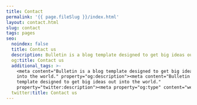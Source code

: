 ```yaml
---
title: Contact
permalink: '{{ page.fileSlug }}/index.html'
layout: contact.html
slug: contact
tags: pages
seo:
  noindex: false
  title: Contact us
  description: Bulletin is a blog template designed to get big ideas out into the world.
  og:title: Contact us
  additional_tags: >-
    <meta content="Bulletin is a blog template designed to get big ideas out
    into the world." property="og:description"><meta content="Bulletin is a blog
    template designed to get big ideas out into the world."
    property="twitter:description"><meta property="og:type" content="website">
  twitter:title: Contact us
---
```



